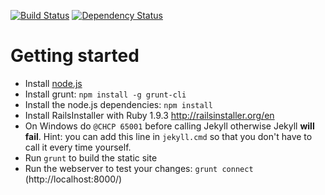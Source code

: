 [![Build Status](https://travis-ci.org/mpc-hc/mpc-hc.org.png)](https://travis-ci.org/mpc-hc/mpc-hc.org)
[![Dependency Status](https://david-dm.org/mpc-hc/mpc-hc.org.png)](https://david-dm.org/mpc-hc/mpc-hc.org)

# Getting started

* Install [node.js](http://nodejs.org/download/)
* Install grunt: `npm install -g grunt-cli`
* Install the node.js dependencies: `npm install`
* Install RailsInstaller with Ruby 1.9.3 <http://railsinstaller.org/en>
* On Windows do `@CHCP 65001` before calling Jekyll otherwise Jekyll **will fail**.
  Hint: you can add this line in `jekyll.cmd` so that you don't have to call it
  every time yourself.
* Run `grunt` to build the static site
* Run the webserver to test your changes: `grunt connect`
  (http://localhost:8000/)
